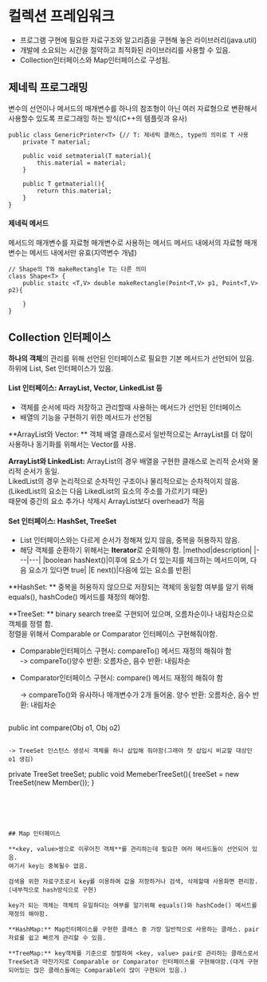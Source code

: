 # 컬렉션 프레임워크
* 프로그램 구현에 필요한 자료구조와 알고리즘을 구현해 놓은 라이브러리(java.util)   
* 개발에 소요되는 시간을 절약하고 최적화된 라이브러리를 사용할 수 있음.
*  Collection인터페이스와 Map인터페이스로 구성됨.



## 제네릭 프로그래밍
변수의 선언이나 메서드의 매개변수를 하나의 참조형이 아닌 여러 자료형으로 변환해서 사용할수 있도록 프로그래밍 하는 방식(C++의 템플릿과 유사)

```
public class GenericPrinter<T> {// T: 제네릭 클래스, type의 의미로 T 사용
	private T material;
	
	public void setmaterial(T material){
		this.material = material;
	}
	
	public T getmaterial(){
		return this.material;
	}
}

```



#### 제네릭 메서드

메서드의 매개변수를 자료형 매개변수로 사용하는 메서드
메서드 내에서의 자료형 매개변수는 메서드 내에서만 유효(지역변수 개념)
```
// Shape의 T와 makeRectangle T는 다른 의미
class Shape<T> {
	public staitc <T,V> double makeRectangle(Point<T,V> p1, Point<T,V> p2){
	
	}
}
```



## Collection 인터페이스
**하나의 객체**의 관리를 위해 선언된 인터페이스로 필요한 기본 메서드가 선언되어 있음.
하위에 List, Set 인터페이스가 있음.   



#### List 인터페이스: ArrayList, Vector, LinkedList 등
* 객체를 순서에 따라 저장하고 관리할때 사용하는 메서드가 선언된 인터페이스
* 배열의 기능을 구현하기 위한 메서드가 선언됨

**ArrayList와 Vector: ** 객체 배열 클래스로서 일반적으로는 ArrayList를 더 많이 사용하나 동기화를 위해서는 Vector를 사용.    

**ArrayList와  LinkedList:**  ArrayList의 경우 배열을 구현한 클래스로 논리적 순서와 물리적 순서가 동일.   
LikedList의 경우 논리적으로 순차적인 구조이나 물리적으로는 순차적이지 않음.   
(LikedList의 요소는 다음 LikedList의 요소의 주소를 가르키기 때문)   
때문에 중간의 요소 추가나 삭제시 ArrayList보다 overhead가 적음



#### Set 인터페이스: HashSet, TreeSet

* List 인터페이스와는 다르게  순서가 정해져 있지 않음, 중복을 허용하지 않음.
* 해당 객체를 순환하기 위해서는 **Iterator**로 순회해야 함.
|method|description|
|---|---|
|boolean hasNext()|이후에 요소가 더 있는지를 체크하는 메서드이며, 다음 요소가 있다면 true|
|E next()|다음에 있는 요소를 반환|

**HashSet: ** 중복을 허용하지 않으므로 저장되는 객체의 동일함 여부를 알기 위해 equals(), hashCode() 메서드를 재정의 해야함.   

**TreeSet: ** binary search tree로 구현되어 있으며, 오름차순이나 내림차순으로 객체를 정렬 함.   
정렬을 위해서 Comparable or Comparator 인터페이스 구현해줘야함.

* Comparable인터페이스 구현시:  compareTo() 메서드 재정의 해줘야 함   
-> compareTo()양수 반환: 오름차순, 음수 반환: 내림차순 

* Comparator인터페이스 구현시:  compare() 메서드 재정의 해줘야 함   

  -> compareTo()와 유사하나 매개변수가 2개 들어옴. 양수 반환: 오름차순, 음수 반환: 내림차순 

  ```
 public int compare(Obj o1, Obj o2) 
  ```
  
  -> TreeSet 인스턴스 생성시 객체를 하나 삽입해 줘야함(그래야 첫 삽입시 비교할 대상인 o1 생김)
  
  ```
  private TreeSet<Member> treeSet;
  public void MemeberTreeSet(){
  	treeSet = new TreeSet<Member>(new Member());
  }
  ```





## Map 인터페이스

**<key, value>쌍으로 이루어진 객체**를 관리하는데 필요한 여러 메서드들이 선언되어 있음.
여기서 key는 중복될수 없음.

검색을 위한 자료구조로서 key를 이용하여 값을 저장하거나 검색, 삭제할때 사용화면 편리함. (내부적으로 hash방식으로 구현)

key가 되는 객체는 객체의 유일하다는 여부를 알기위해 equals()와 hashCode() 메서드를 재정의 해야함.

**HashMap:** Map인터페이스를 구현한 클래스 중 가장 일반적으로 사용하는 클래스. pair 자료를 쉽고 빠르게 관리할 수 있음.

**TreeMap:** key객체를 기준으로 정렬하여 <key, value> pair로 관리하는 클래스로서 TreeSet과 마찬가지로 Comparable or Comparator 인터페이스를 구현해야함.(대게 구현되어있는 많은 클래스들에는 Comparable이 많이 구현되어 있음.)

